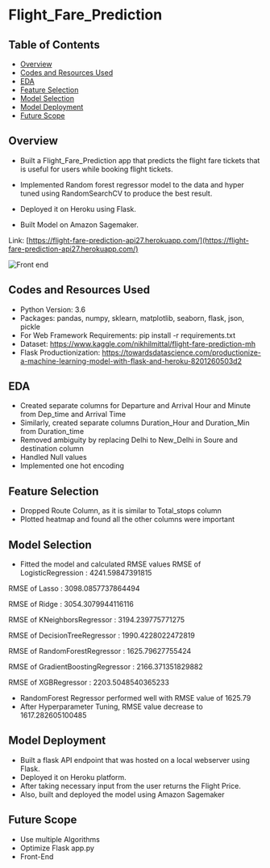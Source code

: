 # Flight_Fare_Prediction

## Table of Contents
  * [Overview](#overview)
  * [Codes and Resources Used](#Codes-and-Resources-Used)
  * [EDA](#EDA)
  * [Feature Selection](#Feature-Selection)
  * [Model Selection](#Model-Selection)
  * [Model Deployment](#Model-Deployment)
  * [Future Scope](#Future-Scope)
 
## Overview
* Built a Flight_Fare_Prediction app that predicts the flight fare tickets that is useful for users while booking flight tickets.
* Implemented Random forest regressor model to the data and hyper tuned using RandomSearchCV to produce the best result.

* Deployed it on Heroku using Flask.
* Built Model on Amazon Sagemaker.

Link: [https://flight-fare-prediction-api27.herokuapp.com/](https://flight-fare-prediction-api27.herokuapp.com/)

![Front end](https://imgur.com/N5PReqb.png)

## Codes and Resources Used

* Python Version: 3.6
* Packages: pandas, numpy, sklearn, matplotlib, seaborn, flask, json, pickle
* For Web Framework Requirements: pip install -r requirements.txt
* Dataset: https://www.kaggle.com/nikhilmittal/flight-fare-prediction-mh
* Flask Productionization: https://towardsdatascience.com/productionize-a-machine-learning-model-with-flask-and-heroku-8201260503d2

## EDA

* Created separate columns for Departure and Arrival Hour and Minute from Dep_time and Arrival Time
* Similarly, created separate columns Duration_Hour and Duration_Min from Duration_time
* Removed ambiguity by replacing Delhi to New_Delhi in Soure and destination column
* Handled Null values
* Implemented one hot encoding

## Feature Selection
* Dropped Route Column, as it is similar to Total_stops column
* Plotted heatmap and found all the other columns were important

## Model Selection
* Fitted the model and calculated RMSE values
RMSE of LogisticRegression : 4241.59847391815

RMSE of Lasso :  3098.0857737864494

RMSE of Ridge :  3054.3079944116116

RMSE of KNeighborsRegressor :  3194.239775771275

RMSE of DecisionTreeRegressor :  1990.4228022472819

RMSE of RandomForestRegressor :  1625.79627755424

RMSE of GradientBoostingRegressor :  2166.371351829882

RMSE of XGBRegressor :  2203.5048540365233

* RandomForest Regressor performed well with RMSE value of 1625.79
* After Hyperparameter Tuning, RMSE value decrease to 1617.282605100485


## Model Deployment
* Built a  flask API endpoint that was hosted on a local webserver using Flask.
* Deployed it on Heroku platform.
* After taking necessary input from the user returns the Flight Price.
* Also, built and deployed the model using Amazon Sagemaker

## Future Scope

* Use multiple Algorithms
* Optimize Flask app.py
* Front-End 






